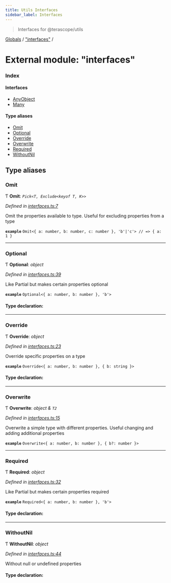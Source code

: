 ```yaml
---
title: Utils Interfaces
sidebar_label: Interfaces
---
```


> Interfaces for @terascope/utils

[Globals](../overview.md) / ["interfaces"](_interfaces_.md) /

# External module: "interfaces"

### Index

#### Interfaces

* [AnyObject](../interfaces/_interfaces_.anyobject.md)
* [Many](../interfaces/_interfaces_.many.md)

#### Type aliases

* [Omit](_interfaces_.md#omit)
* [Optional](_interfaces_.md#optional)
* [Override](_interfaces_.md#override)
* [Overwrite](_interfaces_.md#overwrite)
* [Required](_interfaces_.md#required)
* [WithoutNil](_interfaces_.md#withoutnil)

## Type aliases

###  Omit

Ƭ **Omit**: *`Pick<T, Exclude<keyof T, K>>`*

*Defined in [interfaces.ts:7](https://github.com/terascope/teraslice/tree/0c8b1cfadd6cd255811e506264906c5373f2ebea/packages/utils/interfaces.ts#L7)*

Omit the properties available to type.
Useful for excluding properties from a type

**`example`** `Omit<{ a: number, b: number, c: number }, 'b'|'c'> // => { a: 1 }`

___

###  Optional

Ƭ **Optional**: *object*

*Defined in [interfaces.ts:39](https://github.com/terascope/teraslice/tree/0c8b1cfadd6cd255811e506264906c5373f2ebea/packages/utils/interfaces.ts#L39)*

Like Partial but makes certain properties optional

**`example`** `Optional<{ a: number, b: number }, 'b'>`

#### Type declaration:

___

###  Override

Ƭ **Override**: *object*

*Defined in [interfaces.ts:23](https://github.com/terascope/teraslice/tree/0c8b1cfadd6cd255811e506264906c5373f2ebea/packages/utils/interfaces.ts#L23)*

Override specific properties on a type

**`example`** `Override<{ a: number, b: number }, { b: string }>`

#### Type declaration:

___

###  Overwrite

Ƭ **Overwrite**: *object & `T2`*

*Defined in [interfaces.ts:15](https://github.com/terascope/teraslice/tree/0c8b1cfadd6cd255811e506264906c5373f2ebea/packages/utils/interfaces.ts#L15)*

Overwrite a simple type with different properties.
Useful changing and adding additional properties

**`example`** `Overwrite<{ a: number, b: number }, { b?: number }>`

___

###  Required

Ƭ **Required**: *object*

*Defined in [interfaces.ts:32](https://github.com/terascope/teraslice/tree/0c8b1cfadd6cd255811e506264906c5373f2ebea/packages/utils/interfaces.ts#L32)*

Like Partial but makes certain properties required

**`example`** `Required<{ a: number, b: number }, 'b'>`

#### Type declaration:

___

###  WithoutNil

Ƭ **WithoutNil**: *object*

*Defined in [interfaces.ts:44](https://github.com/terascope/teraslice/tree/0c8b1cfadd6cd255811e506264906c5373f2ebea/packages/utils/interfaces.ts#L44)*

Without null or undefined properties

#### Type declaration:
